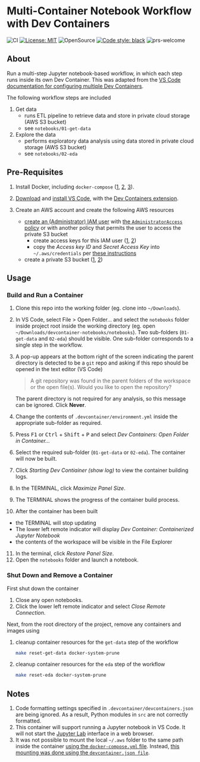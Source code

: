 # Multi-Container Notebook Workflow with Dev Containers

![CI](https://github.com/elsdes3/devcontainer-notebooks/workflows/CI/badge.svg)
[![License: MIT](https://img.shields.io/badge/License-MIT-brightgreen.svg)](https://opensource.org/licenses/mit)
![OpenSource](https://badgen.net/badge/Open%20Source%20%3F/Yes%21/blue?icon=github)
[![Code style: black](https://img.shields.io/badge/code%20style-black-000000.svg)](https://github.com/ambv/black)
![prs-welcome](https://img.shields.io/badge/PRs-welcome-brightgreen.svg?style=flat-square)

## About

Run a multi-step Jupyter notebook-based workflow, in which each step runs inside its own Dev Container. This was adapted from the [VS Code documentation for configuring multiple Dev Containers](https://code.visualstudio.com/remote/advancedcontainers/configure-separate-containers).

The following workflow steps are included

1. Get data
   - runs ETL pipeline to retrieve data and store in private cloud storage (AWS S3 bucket)
   - see `notebooks/01-get-data`
2. Explore the data
   - performs exploratory data analysis using data stored in private cloud storage (AWS S3 bucket)
   - see `notebooks/02-eda`

## Pre-Requisites

1. Install Docker, including `docker-compose` ([1](https://docs.docker.com/engine/install/ubuntu/), [2](https://www.digitalocean.com/community/tutorials/how-to-install-and-use-docker-on-ubuntu-22-04), [3](https://www.digitalocean.com/community/tutorials/how-to-install-and-use-docker-compose-on-ubuntu-22-04)).
2. [Download](https://code.visualstudio.com/download) and [install VS Code](https://code.visualstudio.com/docs/setup/setup-overview#_cross-platform), with the [Dev Containers extension](https://marketplace.visualstudio.com/items?itemName=ms-vscode-remote.remote-containers).
3. Create an AWS account and create the following AWS resources

   - [create an (Administrator) IAM user](https://docs.aws.amazon.com/IAM/latest/UserGuide/id_users_create.html#id_users_create_console) with [the `AdministratorAccess` policy](https://docs.aws.amazon.com/aws-managed-policy/latest/reference/AdministratorAccess.html) or with another policy that permits the user to access the private S3 bucket
     - create access keys for this IAM user ([1](https://docs.aws.amazon.com/IAM/latest/UserGuide/id_credentials_access-keys.html#Using_CreateAccessKey), [2](https://docs.aws.amazon.com/sdkref/latest/guide/access-iam-users.html))
     - copy the *Access key ID* and *Secret Access Key* into `~/.aws/credentials` per [these instructions](https://boto3.amazonaws.com/v1/documentation/api/latest/guide/credentials.html#shared-credentials-file)
   - create a private S3 bucket ([1](https://docs.aws.amazon.com/AmazonS3/latest/userguide/creating-bucket.html), [2](https://www.simplified.guide/aws/s3/create-private-bucket))

## Usage

### Build and Run a Container

1. Clone this repo into the working folder (eg. clone into `~/Downloads`).
2. In VS Code, select File > Open Folder... and select the `notebooks` folder inside project root inside the working directory (eg. open `~/Downloads/devcontainer-notebooks/notebooks`). Two sub-folders (`01-get-data` and `02-eda`) should be visible. One sub-folder corresponds to a single step in the workflow.
3. A pop-up appears at the bottom right of the screen indicating the parent directory is detected to be a `git` repo and asking if this repo should be opened in the text editor (VS Code)

   > A git repository was found in the parent folders of the workspace or the open file(s). Would you like to open the repository?

   The parent directory is not required for any analysis, so this message can be ignored. Click **Never**.
4. Change the contents of `.devcontainer/environment.yml` inside the appropriate sub-folder as required.
5. Press <kbd>F1</kbd> or <kbd>Ctrl</kbd> + <kbd>Shift</kbd> + <kbd>P</kbd> and select *Dev Containers: Open Folder in Container...*
6. Select the required sub-folder (`01-get-data` or `02-eda`). The container will now be built.
7. Click *Starting Dev Contiainer (show log)* to view the container building logs.
8. In the TERMINAL, click *Maximize Panel Size*.
9. The TERMINAL shows the progress of the container build process.
10. After the container has been built

   - the TERMINAL will stop updating
   - The lower left remote indicator will display *Dev Container: Containerized Jupyter Notebook*
   - the contents of the workspace will be visible in the File Explorer
11. In the terminal, click *Restore Panel Size*.
12. Open the `notebooks` folder and launch a notebook.

### Shut Down and Remove a Container

First shut down the container

1. Close any open notebooks.
2. Click the lower left remote indicator and select *Close Remote Connection*.

Next, from the root directory of the project, remove any containers and images using

1. cleanup container resources for the `get-data` step of the workflow
   ```bash
   make reset-get-data docker-system-prune
   ```
2. cleanup container resources for the `eda` step of the workflow
   ```bash
   make reset-eda docker-system-prune
   ```

## Notes

1. Code formatting settings specified in `.devcontainer/devcontainers.json` are being ignored. As a result, Python modules in `src` are not correctly formatted.
2. This container will support running a Jupyter notebook in VS Code. It will not start the [Jupyter Lab](https://jupyterlab.readthedocs.io/en/stable/) interface in a web browser.
3. It was not possible to mount the local `~/.aws` folder to the same path inside the container [using the `docker-compose.yml` file](https://code.visualstudio.com/remote/advancedcontainers/add-local-file-mount). Instead, [this mounting was done using the `devcontainer.json file`](https://renatogolia.com/2020/10/12/working-with-aws-in-devcontainers/).
